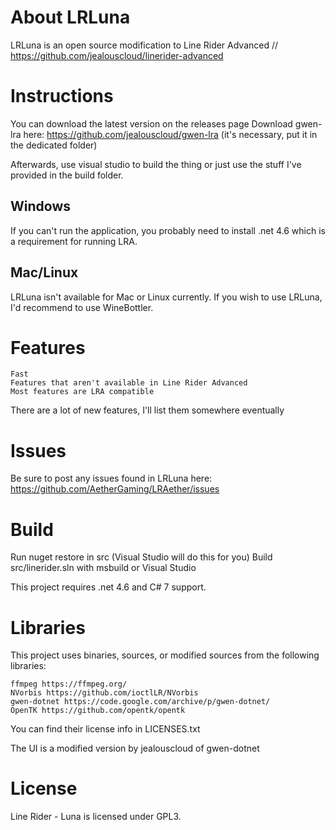 # About LRLuna

LRLuna is an open source modification to Line Rider Advanced // https://github.com/jealouscloud/linerider-advanced
# Instructions

You can download the latest version on the releases page
Download gwen-lra here: https://github.com/jealouscloud/gwen-lra (it's necessary, put it in the dedicated folder)

Afterwards, use visual studio to build the thing or just use the stuff I've provided in the build folder.

## Windows

If you can't run the application, you probably need to install .net 4.6 which is a requirement for running LRA.
## Mac/Linux

LRLuna isn't available for Mac or Linux currently. If you wish to use LRLuna, I'd recommend to use WineBottler.
# Features

    Fast
    Features that aren't available in Line Rider Advanced
    Most features are LRA compatible

There are a lot of new features, I'll list them somewhere eventually
# Issues

Be sure to post any issues found in LRLuna here: https://github.com/AetherGaming/LRAether/issues
# Build

Run nuget restore in src (Visual Studio will do this for you) Build src/linerider.sln with msbuild or Visual Studio

This project requires .net 4.6 and C# 7 support.
# Libraries

This project uses binaries, sources, or modified sources from the following libraries:

    ffmpeg https://ffmpeg.org/
    NVorbis https://github.com/ioctlLR/NVorbis
    gwen-dotnet https://code.google.com/archive/p/gwen-dotnet/
    OpenTK https://github.com/opentk/opentk

You can find their license info in LICENSES.txt

The UI is a modified version by jealouscloud of gwen-dotnet
# License

Line Rider - Luna is licensed under GPL3.

